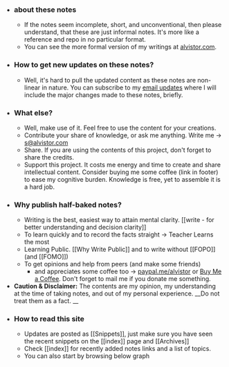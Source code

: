 - ### about these notes
    - If the notes seem incomplete, short, and unconventional, then please understand, that these are just informal notes. It's more like a reference and repo in no particular format.
    - You can see the more formal version of my writings at [alvistor.com](https://alvistor.com).
- ### How to get new updates on these notes?
    - Well, it's hard to pull the updated content as these notes are non-linear in nature.
You can subscribe to my [email updates](https://www.getrevue.co/profile/alvistor) where I will include the major changes made to these notes, briefly.
- ### What else?
    - Well, make use of it. Feel free to use the content for your creations.
    - Contribute your share of knowledge, or ask me anything. Write me -> s@alvistor.com
    - Share. If you are using the contents of this project, don't forget to share the credits.
    - Support this project. It costs me energy and time to create and share intellectual content. Consider buying me some coffee (link in footer) to ease my cognitive burden.
Knowledge is free, yet to assemble it is a hard job. 
- ### Why publish half-baked notes?
    - Writing is the best, easiest way to attain mental clarity. [[write - for better understanding and decision clarity]]
    - To learn quickly and to record the facts straight -> Teacher Learns the most
    - Learning Public. [[Why Write Public]] and to write without [[FOPO]] (and [[FOMO]])
    - To get opinions and help from peers (and make some friends)
        - and appreciates some coffee too -> [paypal.me/alvistor](paypal.me/alvistor) or [Buy Me a Coffee](alvistor.com/go/tips). Don't forget to mail me if you donate me something.
- **Caution & Disclaimer:** The contents are my opinion, my understanding at the time of taking notes, and out of my personal experience. __Do not treat them as a fact. __
- ### How to read this site
    - Updates are posted as [[Snippets]], just make sure you have seen the recent snippets on the [[index]] page and [[Archives]]
    - Check [[index]] for recently added notes links and a list of topics.
    - You can also start by browsing below graph
